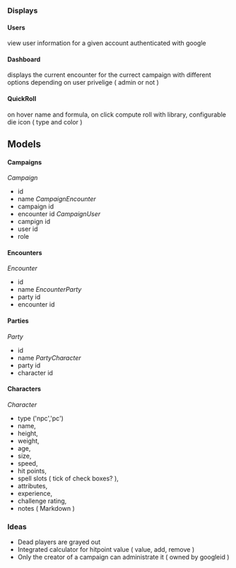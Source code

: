 
### Displays ###

#### Users ####
view user information for a given account authenticated with google

#### Dashboard ####
displays the current encounter for the currect campaign with different options depending on user privelige ( admin or not )

#### QuickRoll ####
on hover name and formula, on click compute roll with library, configurable die icon ( type and color )

## Models ##

#### Campaigns ####
*Campaign*
- id
- name
*CampaignEncounter*
- campaign id
- encounter id
*CampaignUser*
- campign id
- user id
- role

#### Encounters ####
*Encounter*
- id
- name
*EncounterParty*
- party id
- encounter id

#### Parties ####
*Party*
- id
- name
*PartyCharacter*
- party id
- character id

#### Characters ####
*Character*
- type ('npc','pc')
- name,
- height, 
- weight, 
- age,
- size,
- speed, 
- hit points, 
- spell slots ( tick of check boxes? ),
- attributes,
- experience, 
- challenge rating, 
- notes ( Markdown )

### Ideas ###
- Dead players are grayed out
- Integrated calculator for hitpoint value ( value, add, remove )
- Only the creator of a campaign can administrate it ( owned by googleid )
